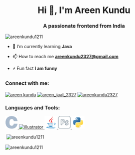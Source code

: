 <h1 align="center">Hi 👋, I'm Areen Kundu</h1>
<h3 align="center">A passionate frontend from India</h3>

<p align="left"> <img src="https://komarev.com/ghpvc/?username=areenkundu1211&label=Profile%20views&color=0e75b6&style=flat" alt="areenkundu1211" /> </p>

- 🌱 I’m currently learning **Java**

- 📫 How to reach me **areenkundu2327@gmail.com**

- ⚡ Fun fact **I am funny**

<h3 align="left">Connect with me:</h3>
<p align="left">
<a href="https://linkedin.com/in/areen kundu" target="blank"><img align="center" src="https://raw.githubusercontent.com/rahuldkjain/github-profile-readme-generator/master/src/images/icons/Social/linked-in-alt.svg" alt="areen kundu" height="30" width="40" /></a>
<a href="https://instagram.com/areen_jaat_2327" target="blank"><img align="center" src="https://raw.githubusercontent.com/rahuldkjain/github-profile-readme-generator/master/src/images/icons/Social/instagram.svg" alt="areen_jaat_2327" height="30" width="40" /></a>
<a href="https://www.hackerrank.com/@areenkundu2327" target="blank"><img align="center" src="https://raw.githubusercontent.com/rahuldkjain/github-profile-readme-generator/master/src/images/icons/Social/hackerrank.svg" alt="areenkundu2327" height="30" width="40" /></a>
</p>

<h3 align="left">Languages and Tools:</h3>
<p align="left"> <a href="https://www.cprogramming.com/" target="_blank" rel="noreferrer"> <img src="https://raw.githubusercontent.com/devicons/devicon/master/icons/c/c-original.svg" alt="c" width="40" height="40"/> </a> <a href="https://www.adobe.com/in/products/illustrator.html" target="_blank" rel="noreferrer"> <img src="https://www.vectorlogo.zone/logos/adobe_illustrator/adobe_illustrator-icon.svg" alt="illustrator" width="40" height="40"/> </a> <a href="https://www.java.com" target="_blank" rel="noreferrer"> <img src="https://raw.githubusercontent.com/devicons/devicon/master/icons/java/java-original.svg" alt="java" width="40" height="40"/> </a> <a href="https://www.photoshop.com/en" target="_blank" rel="noreferrer"> <img src="https://raw.githubusercontent.com/devicons/devicon/master/icons/photoshop/photoshop-line.svg" alt="photoshop" width="40" height="40"/> </a> <a href="https://www.python.org" target="_blank" rel="noreferrer"> <img src="https://raw.githubusercontent.com/devicons/devicon/master/icons/python/python-original.svg" alt="python" width="40" height="40"/> </a> </p>

<p>&nbsp;<img align="center" src="https://github-readme-stats.vercel.app/api?username=areenkundu1211&show_icons=true&locale=en" alt="areenkundu1211" /></p>

<p><img align="center" src="https://github-readme-streak-stats.herokuapp.com/?user=areenkundu1211&" alt="areenkundu1211" /></p>
